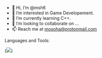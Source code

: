 - 👋 Hi, I’m @msh6
- 👀 I’m interested in Game Developement.
- 🌱 I’m currently learning C++.
- 💞️ I’m looking to collaborate on ...
- 📫 Reach me at mosoha@protonmail.com

Languages and Tools:

(<img src="https://cdn.jsdelivr.net/gh/devicons/devicon/icons/cplusplus/cplusplus-original.svg" />)



<!---
msh6/msh6 is a ✨ special ✨ repository because its `README.md` (this file) appears on your GitHub profile.
You can click the Preview link to take a look at your changes.
--->
